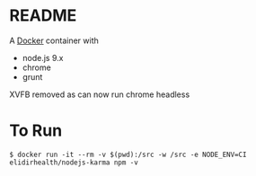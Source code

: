# README

A [Docker](https://www.docker.com/) container with

- node.js 9.x
- chrome 
- grunt

XVFB removed as can now run chrome headless

# To Run

    $ docker run -it --rm -v $(pwd):/src -w /src -e NODE_ENV=CI elidirhealth/nodejs-karma npm -v
